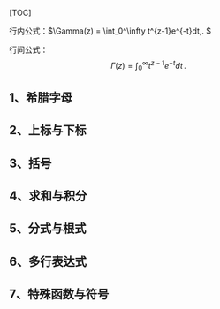 [TOC]



行内公式：$\Gamma(z) = \int_0^\infty t^{z-1}e^{-t}dt\,. $

行间公式：
$$
\Gamma(z) = \int_0^\infty t^{z-1}e^{-t}dt\,.
$$

## 1、希腊字母

## 2、上标与下标



## 3、括号



## 4、求和与积分



## 5、分式与根式



## 6、多行表达式



## 7、特殊函数与符号




